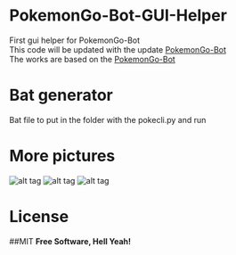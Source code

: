 # PokemonGo-Bot-GUI-Helper
First gui helper for PokemonGo-Bot
<br>
This code will be updated with the update [PokemonGo-Bot](https://github.com/PokemonGoF/PokemonGo-Bot)
<br>
The works are based on the [PokemonGo-Bot](https://github.com/PokemonGoF/PokemonGo-Bot)
# Bat generator
Bat file to put in the folder with the pokecli.py and run
<br>
# More pictures
![alt tag](http://image.prntscr.com/image/2907d8736bea4db6b5337f100b537063.png)
![alt tag](http://image.prntscr.com/image/011162053d3b45f08639006202ae735b.png)
![alt tag](http://image.prntscr.com/image/2b783e0923c44625ab41c7e5ffa5fa5c.png)
# License
##MIT
**Free Software, Hell Yeah!**
